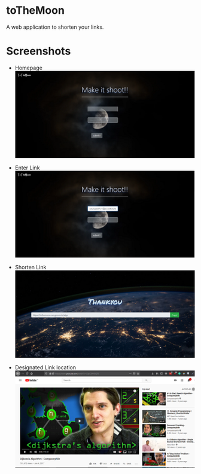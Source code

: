 # toTheMoon
A web application to shorten your links.

# Screenshots
- Homepage
![](screenshots/index.PNG)

- Enter Link
![](screenshots/enterLink.PNG)

- Shorten Link
![](screenshots/result.PNG)

- Designated Link location
![](screenshots/ytlink.PNG)
